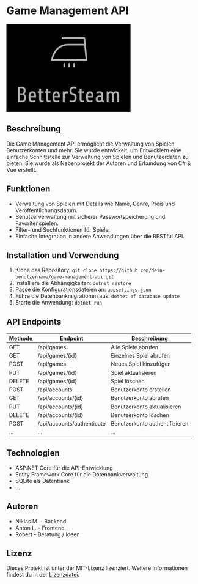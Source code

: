 # Game Management API

![Project Logo](project-logo.jpg)

## Beschreibung

Die Game Management API ermöglicht die Verwaltung von Spielen, Benutzerkonten und mehr. Sie wurde entwickelt, um Entwicklern eine einfache Schnittstelle zur Verwaltung von Spielen und Benutzerdaten zu bieten.
Sie wurde als Nebenprojekt der Autoren und Erkundung von C# & Vue erstellt.

## Funktionen

- Verwaltung von Spielen mit Details wie Name, Genre, Preis und Veröffentlichungsdatum.
- Benutzerverwaltung mit sicherer Passwortspeicherung und Favoritenspielen.
- Filter- und Suchfunktionen für Spiele.
- Einfache Integration in andere Anwendungen über die RESTful API.

## Installation und Verwendung

1. Klone das Repository: `git clone https://github.com/dein-benutzername/game-management-api.git`
2. Installiere die Abhängigkeiten: `dotnet restore`
3. Passe die Konfigurationsdateien an: `appsettings.json`
4. Führe die Datenbankmigrationen aus: `dotnet ef database update`
5. Starte die Anwendung: `dotnet run`

## API Endpoints

| Methode | Endpoint                   | Beschreibung                                |
| ------- | -------------------------- | ------------------------------------------- |
| GET     | /api/games                 | Alle Spiele abrufen                        |
| GET     | /api/games/{id}            | Einzelnes Spiel abrufen                    |
| POST    | /api/games                 | Neues Spiel hinzufügen                     |
| PUT     | /api/games/{id}            | Spiel aktualisieren                        |
| DELETE  | /api/games/{id}            | Spiel löschen                              |
| POST    | /api/accounts              | Benutzerkonto erstellen                    |
| GET     | /api/accounts/{id}         | Benutzerkonto abrufen                      |
| PUT     | /api/accounts/{id}         | Benutzerkonto aktualisieren                |
| DELETE  | /api/accounts/{id}         | Benutzerkonto löschen                      |
| POST    | /api/accounts/authenticate | Benutzerkonto authentifizieren             |
| ...     | ...                        | ...                                       |

## Technologien

- ASP.NET Core für die API-Entwicklung
- Entity Framework Core für die Datenbankverwaltung
- SQLite als Datenbank
- ...

## Autoren

- Niklas M. - Backend
- Anton L. - Frontend
- Robert - Beratung / Ideen

## Lizenz

Dieses Projekt ist unter der MIT-Lizenz lizenziert. Weitere Informationen findest du in der [Lizenzdatei](LICENSE).

